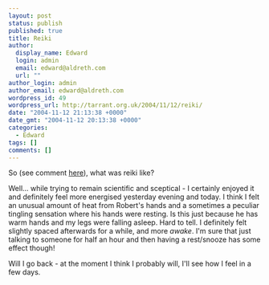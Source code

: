 ```yaml
---
layout: post
status: publish
published: true
title: Reiki
author:
  display_name: Edward
  login: admin
  email: edward@aldreth.com
  url: ""
author_login: admin
author_email: edward@aldreth.com
wordpress_id: 49
wordpress_url: http://tarrant.org.uk/2004/11/12/reiki/
date: "2004-11-12 21:13:38 +0000"
date_gmt: "2004-11-12 20:13:38 +0000"
categories:
  - Edward
tags: []
comments: []
---
```


So (see comment [here][1]), what was reiki like?

Well... while trying to remain scientific and sceptical - I certainly
enjoyed it and definitely feel more energised yesterday evening and
today. I think I felt an unusual amount of heat from Robert\'s hands and
a sometimes a peculiar tingling sensation where his hands were resting.
Is this just because he has warm hands and my legs were falling asleep.
Hard to tell. I definitely felt slightly spaced afterwards for a while,
and more *awake*. I\'m sure that just talking to someone for half an
hour and then having a rest/snooze has some effect though!

Will I go back - at the moment I think I probably will, I\'ll see how I
feel in a few days.



[1]: https://http://www.flickr.com/photos/plasticbag/729874/
